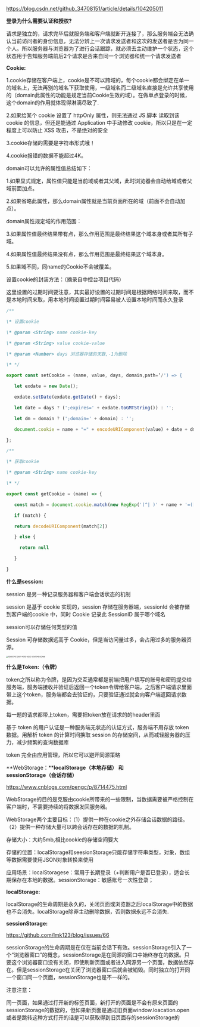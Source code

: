 https://blog.csdn.net/github_34708151/article/details/104205011

**登录为什么需要认证和授权?**

请求是独立的，请求完毕后就服务端和客户端就断开连接了，那么服务端会无法确认当前访问者的身份信息，无法分辨上一次请求发送者和这次的发送者是否为同一个人。所以服务器与浏览器为了进行会话跟踪，就必须去主动维护一个状态，这个状态用于告知服务端前后2个请求是否来自同一个浏览器和统一个请求发送者

**Cookie:**

1.cookie存储在客户端上，cookie是不可以跨域的，每个cookie都会绑定在单一的域名上，无法再别的域名下获取使用，一级域名而二级域名直接是允许共享使用的（domain此属性的功能是规定当前Cookie生效的域）。在做单点登录的时候，这个domain的作用就体现得淋漓尽致了.

2.如果给某个 cookie 设置了 httpOnly 属性，则无法通过 JS 脚本 读取到该 cookie 的信息，但还是能通过 Application 中手动修改 cookie，所以只是在一定程度上可以防止 XSS 攻击，不是绝对的安全

3.cookie存储的需要是字符串形式哦！

4.cookie报错的数据不能超过4K。

domain可以允许的属性值总结如下：

1.如果显式规定，属性值只能是当前域或者其父域，此时浏览器会自动给域或者父域前面加点。

2.如果省略此属性，那么domain属性就是当前页面所在的域（前面不会自动加点）。

domain属性规定域的作用范围：

3.如果属性值最终结果带有点，那么作用范围是最终结果这个域本身或者其所有子域。

4.如果属性值最终结果没有点，那么作用范围是最终结果这个域本身。

5.如果域不同，同name的Cookie不会被覆盖。

设置cookie的封装方法：（摘录自中控台项目代码）

这里设置的过期时间要注意，其实最好设置的过期时间是根据网络时间来取，而不是本地时间来取，用本地时间设置过期时间容易被人设置本地时间而永久登录

```javascript
/**

\* 设置cookie

\* @param <String> name cookie-key

\* @param <String> value cookie-value

\* @param <Number> days 浏览器存储的天数,-1为删除

\* */

export const setCookie = (name, value, days, domain,path=‘/') => {

   let exdate = new Date();

   exdate.setDate(exdate.getDate() + days);

   let date = days ? (';expires=' + exdate.toGMTString()) : '';

   let dm = domain ? (';domain=' + domain) : '';

   document.cookie = name + "=" + encodeURIComponent(value) + date + dm + ‘;path;

};
```



```javascript
/**

\* 获取cookie

\* @param <String> name cookie-key

\* */

export const getCookie = (name) => {

   const match = document.cookie.match(new RegExp('(^| )' + name + '=([^;]*)(;|$)'))

   if (match) {

   return decodeURIComponent(match[2])

   } else {

​     return null

   }

}
```



**什么是session:**

session 是另一种记录服务器和客户端会话状态的机制

session 是基于 cookie 实现的，session 存储在服务器端，sessionId 会被存储到客户端的cookie 中，同时 Cookie 记录此 SessionID 属于哪个域名

session可以存储任何类型的值

Session 可存储数据远高于 Cookie，但是当访问量过多，会占用过多的服务器资源。

<img src="/var/folders/65/71xg97ds6hnc7_6xq9b987rh0000gp/T/com.yinxiang.Mac/WebKitDnD.UcdvL4/1D96574C-2691-401D-82EC-E09704D5CA8B.png" alt="1D96574C-2691-401D-82EC-E09704D5CA8B" style="zoom: 33%;" />



**什么是Token:（令牌）**

token之所以称为令牌，是因为交互通常都是前端把用户填写的账号和密码提交给服务端，服务端接收并验证后返回一个token令牌给客户端，之后客户端请求里面带上这个token，服务端都会去验证的，只要验证通过就会向客户端返回请求数据。

每一题的请求都带上token，需要把token放在请求的的header里面

基于 token 的用户认证是一种服务端无状态的认证方式，服务端不用存放 token 数据。用解析 token 的计算时间换取 session 的存储空间，从而减轻服务器的压力，减少频繁的查询数据库

token 完全由应用管理，所以它可以避开同源策略

**WebStorage：****localStorage（本地存储） 和** **sessionStorage（会话存储）**

https://www.cnblogs.com/pengc/p/8714475.html

WebStorage的目的是克服由cookie所带来的一些限制，当数据需要被严格控制在客户端时，不需要持续的将数据发回服务器。

WebStorage两个主要目标：（1）提供一种在cookie之外存储会话数据的路径。（2）提供一种存储大量可以跨会话存在的数据的机制。

存储大小：大约5mb,相比cookie的存储空间要大

存储的位置：localStorage和seesionStorage只能存储字符串类型，对象，数组等数据需要使用JSON对象转换来使用

应用场景：localStoragese：常用于长期登录（+判断用户是否已登录），适合长期保存在本地的数据。sessionStorage：敏感账号一次性登录；

**localStorage:**

localStorage的生命周期是永久的，关闭页面或浏览器之后localStorage中的数据也不会消失。localStorage除非主动删除数据，否则数据永远不会消失.

**sessionStorage:**

https://github.com/lmk123/blog/issues/66

sessionStorage的生命周期是在仅在当前会话下有效。sessionStorage引入了一个“浏览器窗口”的概念，sessionStorage是在同源的窗口中始终存在的数据。只要这个浏览器窗口没有关闭，即使刷新页面或者进入同源另一个页面，数据依然存在。但是sessionStorage在关闭了浏览器窗口后就会被销毁。同时独立的打开同一个窗口同一个页面，sessionStorage也是不一样的。

注意注意：

同一页面，如果通过打开新的标签页面，新打开的页面是不会有原来页面的sessionStorage的数据的，但如果新页面是通过旧页面window.loacation.open或者是跳转这种方式打开的话是可以获取得到旧页面存的sessionStorage的